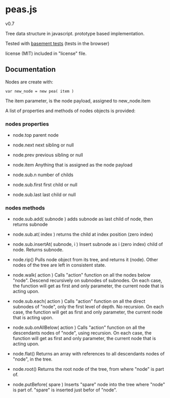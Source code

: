 
# peas.js
v0.7

Tree data structure in javascript.
prototype based implementation.

Tested with [basement tests](http://nzonbi.github.com/peas.js/) (tests in the browser)

license (MIT) included in "license" file.



## Documentation

Nodes are create with:

    var new_node = new pea( item )

The item parameter, is the node payload, assigned to new_node.item

A list of properties and methods of nodes objects is provided:

### nodes properties

* node.top
  parent node

* node.next
  next sibling or null

* node.prev
  previous sibling or null

* node.item
  Anything that is assigned as the node payload

* node.sub.n
  number of childs

* node.sub.first
  first child or null

* node.sub.last
  last child or null


### nodes methods

* node.sub.add( subnode )
adds subnode as last child of node, then returns subnode

* node.sub.at( index )
returns the child at index position (zero index)

* node.sub.insertAt( subnode, i )
Insert subnode as i (zero index) child of node. Returns subnode.

* node.rip()
Pulls node object from its tree, and returns it (node).
Other nodes of the tree are left in consistent state.

* node.walk( action )
Calls "action" function on all the nodes below "node". Descend
recursively on subnodes of subnodes.
On each case, the function will get as first and only parameter,
the current node that is acting upon.

* node.sub.each( action )
Calls "action" function on all the direct subnodes of "node",
only the first level of depth. No recursion.
On each case, the function will get as first and only parameter,
the current node that is acting upon.

* node.sub.onAllBelow( action )
Calls "action" function on all the descendants nodes of "node",
using recursion.
On each case, the function will get as first and only parameter,
the current node that is acting upon.

* node.flat()
Returns an array with references to all descendants nodes
of "node", in the tree.

* node.root()
Returns the root node of the tree, from where "node" is part of.

* node.putBefore( spare )
Inserts "spare" node into the tree where "node" is part of.
"spare" is inserted just befor of "node".

